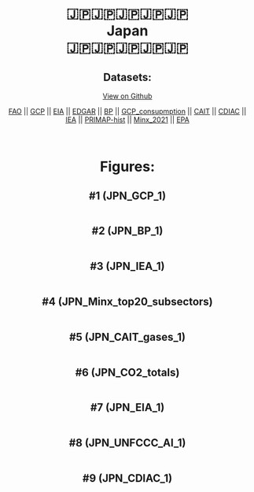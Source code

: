 
<center>
<h1 align="center">
🇯🇵🇯🇵🇯🇵🇯🇵🇯🇵
<br>
Japan
<br>
🇯🇵🇯🇵🇯🇵🇯🇵🇯🇵
</h1>
<h2>Datasets:</h2>
<p><a href="https://github.com/dquintani/GreenhouseData/tree/master/country_data/JPN_Japan/data">View on Github</a>
<br></p><p><a href="data/JPN_FAO.csv">FAO</a> || <a href="data/JPN_GCP.csv">GCP</a> || <a href="data/JPN_EIA.csv">EIA</a> || <a href="data/JPN_EDGAR.csv">EDGAR</a> || <a href="data/JPN_BP.csv">BP</a> || <a href="data/JPN_GCP_consupmption.csv">GCP_consupmption</a> || <a href="data/JPN_CAIT.csv">CAIT</a> || <a href="data/JPN_CDIAC.csv">CDIAC</a> || <a href="data/JPN_IEA.csv">IEA</a> || <a href="data/JPN_PRIMAP-hist.csv">PRIMAP-hist</a> || <a href="data/JPN_Minx_2021.csv">Minx_2021</a> || <a href="data/JPN_EPA.csv">EPA</a></p><p><br></p>
<h1>Figures:</h1><h2>#1 (JPN_GCP_1)</h2>
<p><img alt="" src="figures/JPN_GCP_1.png" /></p><h2>#2 (JPN_BP_1)</h2>
<p><img alt="" src="figures/JPN_BP_1.png" /></p><h2>#3 (JPN_IEA_1)</h2>
<p><img alt="" src="figures/JPN_IEA_1.png" /></p><h2>#4 (JPN_Minx_top20_subsectors)</h2>
<p><img alt="" src="figures/JPN_Minx_top20_subsectors.png" /></p><h2>#5 (JPN_CAIT_gases_1)</h2>
<p><img alt="" src="figures/JPN_CAIT_gases_1.png" /></p><h2>#6 (JPN_CO2_totals)</h2>
<p><img alt="" src="figures/JPN_CO2_totals.png" /></p><h2>#7 (JPN_EIA_1)</h2>
<p><img alt="" src="figures/JPN_EIA_1.png" /></p><h2>#8 (JPN_UNFCCC_AI_1)</h2>
<p><img alt="" src="figures/JPN_UNFCCC_AI_1.png" /></p><h2>#9 (JPN_CDIAC_1)</h2>
<p><img alt="" src="figures/JPN_CDIAC_1.png" /></p>